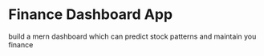 # Finance Dashboard App

build a mern dashboard which can predict stock patterns and maintain you finance



